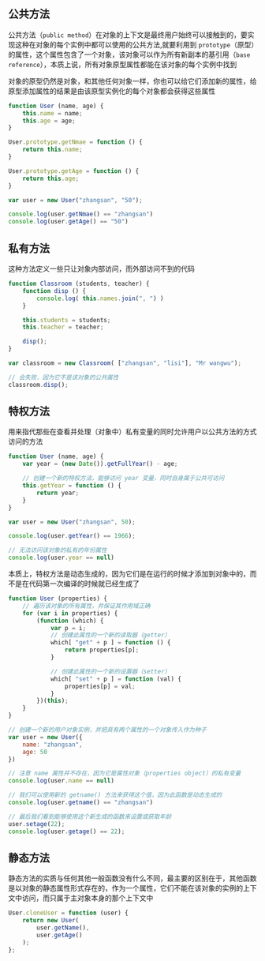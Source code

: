 ## 公共方法

公共方法（`public method`）在对象的上下文是最终用户始终可以接触到的，要实现这种在对象的每个实例中都可以使用的公共方法,就要利用到 `prototype`（原型）的属性，这个属性包含了一个对象，该对象可以作为所有新副本的基引用（`base reference`），本质上说，所有对象原型属性都能在该对象的每个实例中找到

对象的原型仍然是对象，和其他任何对象一样，你也可以给它们添加新的属性，给原型添加属性的结果是由该原型实例化的每个对象都会获得这些属性

```js
function User (name, age) {
    this.name = name;
    this.age = age;
}

User.prototype.getNmae = function () {
    return this.name;
}

User.prototype.getAge = function () {
    return this.age;
}

var user = new User("zhangsan", "50");

console.log(user.getNmae() == "zhangsan")
console.log(user.getAge() == "50")
```

## 私有方法

这种方法定义一些只让对象内部访问，而外部访问不到的代码

```js
function Classroom (students, teacher) {
    function disp () {
        console.log( this.names.join(", ") )
    }

    this.students = students;
    this.teacher = teacher;

    disp();
}

var classroom = new Classroom( ["zhangsan", "lisi"], "Mr wangwu");

// 会失败，因为它不是该对象的公共属性
classroom.disp();
```

## 特权方法

用来指代那些在查看并处理（对象中）私有变量的同时允许用户以公共方法的方式访问的方法

```js
function User (name, age) {
    var year = (new Date()).getFullYear() - age;

    // 创建一个新的特权方法，能够访问 year 变量，同时自身属于公共可访问
    this.getYear = function () {
        return year;
    }
}

var user = new User("zhangsan", 50);

console.log(user.getYear() == 1966);

// 无法访问该对象的私有的年份属性
console.log(user.year == null)
```

本质上，特权方法是动态生成的，因为它们是在运行的时候才添加到对象中的，而不是在代码第一次编译的时候就已经生成了

```js
function User (properties) {
    // 遍历该对象的所有属性，并保证其作用域正确
    for (var i in properties) {
        (function (which) {
            var p = i;
            // 创建此属性的一个新的读取器（getter）
            which[ "get" + p ] = function () {
                return properties[p];
            }

            // 创建此属性的一个新的设置器（setter）
            which[ "set" + p ] = function (val) {
                properties[p] = val;
            }
        })(this);
    }
}

// 创建一个新的用户对象实例，并把具有两个属性的一个对象传入作为种子
var user = new User({
    name: "zhangsan",
    age: 50
})

// 注意 name 属性并不存在，因为它是属性对象（properties object）的私有变量
console.log(user.name == null)

// 我们可以使用新的 getname() 方法来获得这个值，因为此函数是动态生成的
console.log(user.getname() == "zhangsan")

// 最后我们看到能够使用这个新生成的函数来设置或获取年龄
user.setage(22);
console.log(user.getage() == 22);
```

## 静态方法

静态方法的实质与任何其他一般函数没有什么不同，最主要的区别在于，其他函数是以对象的静态属性形式存在的，作为一个属性，它们不能在该对象的实例的上下文中访问，而只属于主对象本身的那个上下文中

```js
User.cloneUser = function (user) {
    return new User(
        user.getName(),
        user.getAge()
    );
};
```

